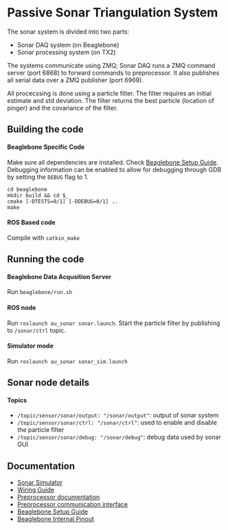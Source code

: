 # Passive Sonar Triangulation System

The sonar system is divided into two parts:
* Sonar DAQ system (on Beaglebone)
* Sonar processing system (on TX2)

The systems communicate using ZMQ; Sonar DAQ runs a ZMQ command server (port 6868) to forward commands to preprocessor. It also publishes all serial data over a ZMQ publisher (port 6969).

All procecssing is done using a particle filter. The filter requires an initial estimate and std deviation. The filter returns the best particle (location of pinger) and the covariance of the filter. 

## Building the code

#### Beaglebone Specific Code
Make sure all dependencies are installed. Check [Beaglebone Setup Guide](docs/bbb-install.md).
Debugging information can be enabled to allow for debugging through GDB by setting the `DEBUG` flag to 1.
```
cd beaglebone
mkdir build && cd $_
cmake [-DTESTS=0/1] [-DDEBUG=0/1] ..
make
```

#### ROS Based code
Compile with `catkin_make`

## Running the code

#### Beaglebone Data Acqusition Server
Run `beaglebone/run.sh`

#### ROS node
Run `roslaunch au_sonar sonar.launch`.
Start the particle filter by publishing to `/sonar/ctrl` topic.

#### Simulator mode
Run `roslaunch au_sonar sonar_sim.launch`

## Sonar node details
#### Topics

* `/topic/sensor/sonar/output: "/sonar/output"`: output of sonar system
* `/topic/sensor/sonar/ctrl: "/sonar/ctrl"`: used to enable and disable the particle filter
* `/topic/sensor/sonar/debug: "/sonar/debug"`: debug data used by sonar GUI

## Documentation
* [Sonar Simulator](docs/simulator.md)
* [Wiring Guide](docs/wiring.md)
* [Preprocessor documentation](preprocessor_firmware/README.md)
* [Preprocessor communication interface](preprocessor_firmware/docs/CommInterface.md)
* [Beaglebone Setup Guide](docs/bbb-install.md)
* [Beaglebone Internal Pinout](docs/pinout.md)
